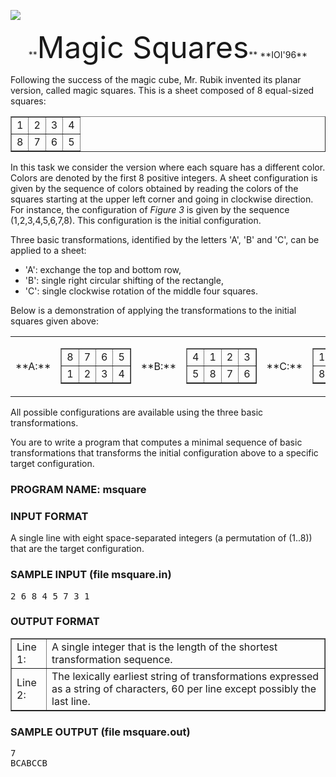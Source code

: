 ![](http://train.usaco.org/usaco/cow1.jpg)

<center>**<font size="7">Magic Squares</font>**  
**IOI'96**</center>

Following the success of the magic cube, Mr. Rubik invented its planar version, called magic squares. This is a sheet composed of 8 equal-sized squares:

<center>

<table border="all">

<tbody>

<tr>

<td>1</td>

<td>2</td>

<td>3</td>

<td>4</td>

</tr>

<tr>

<td>8</td>

<td>7</td>

<td>6</td>

<td>5</td>

</tr>

</tbody>

</table>

</center>

In this task we consider the version where each square has a different color. Colors are denoted by the first 8 positive integers. A sheet configuration is given by the sequence of colors obtained by reading the colors of the squares starting at the upper left corner and going in clockwise direction. For instance, the configuration of _Figure 3_ is given by the sequence (1,2,3,4,5,6,7,8). This configuration is the initial configuration.

Three basic transformations, identified by the letters 'A', 'B' and 'C', can be applied to a sheet:

*   'A': exchange the top and bottom row,
*   'B': single right circular shifting of the rectangle,
*   'C': single clockwise rotation of the middle four squares.

Below is a demonstration of applying the transformations to the initial squares given above:

<center>

<table>

<tbody>

<tr>

<td>**A:**</td>

<td>

<table border="all">

<tbody>

<tr>

<td>8</td>

<td>7</td>

<td>6</td>

<td>5</td>

</tr>

<tr>

<td>1</td>

<td>2</td>

<td>3</td>

<td>4</td>

</tr>

</tbody>

</table>

</td>

<td>**B:**</td>

<td>

<table border="all">

<tbody>

<tr>

<td>4</td>

<td>1</td>

<td>2</td>

<td>3</td>

</tr>

<tr>

<td>5</td>

<td>8</td>

<td>7</td>

<td>6</td>

</tr>

</tbody>

</table>

</td>

<td>**C:**</td>

<td>

<table border="all">

<tbody>

<tr>

<td>1</td>

<td>7</td>

<td>2</td>

<td>4</td>

</tr>

<tr>

<td>8</td>

<td>6</td>

<td>3</td>

<td>5</td>

</tr>

</tbody>

</table>

</td>

</tr>

</tbody>

</table>

</center>

All possible configurations are available using the three basic transformations.

You are to write a program that computes a minimal sequence of basic transformations that transforms the initial configuration above to a specific target configuration.

### PROGRAM NAME: msquare

### INPUT FORMAT

A single line with eight space-separated integers (a permutation of (1..8)) that are the target configuration.

### SAMPLE INPUT (file msquare.in)

<pre>2 6 8 4 5 7 3 1 
</pre>

### OUTPUT FORMAT

<table border="1">

<tbody>

<tr>

<td>Line 1:</td>

<td>A single integer that is the length of the shortest transformation sequence.</td>

</tr>

<tr>

<td>Line 2:</td>

<td>The lexically earliest string of transformations expressed as a string of characters, 60 per line except possibly the last line.</td>

</tr>

</tbody>

</table>

### SAMPLE OUTPUT (file msquare.out)

<pre>7
BCABCCB
</pre>
